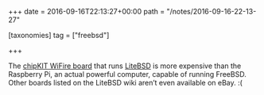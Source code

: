 +++
date = 2016-09-16T22:13:27+00:00
path = "/notes/2016-09-16-22-13-27"

[taxonomies]
tag = ["freebsd"]

+++

<p>The <a href="https://github.com/sergev/LiteBSD/wiki/chipKIT%20WiFire%20board">chipKIT WiFire board</a> that runs <a href="https://github.com/sergev/LiteBSD">LiteBSD</a> is more expensive than the Raspberry Pi, an actual powerful computer, capable of running FreeBSD. Other boards listed on the LiteBSD wiki aren’t even available on eBay. :(</p>